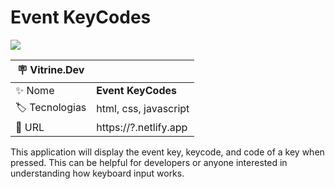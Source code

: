 # Event KeyCodes

![](https://github.com/rafaelcabral223/event-keycodes/assets/72042885/3adec9bf-cb3a-4e59-a931-2c908b1580fb#vitrinedev)

| :placard: Vitrine.Dev |                                       |
| --------------------- | ------------------------------------- |
| :sparkles: Nome       | **Event KeyCodes**          |
| :label: Tecnologias   | html, css, javascript                 |
| :rocket: URL          | https://?.netlify.app |

This application will display the event key, keycode, and code of a key when pressed. This can be helpful for developers or anyone interested in understanding how keyboard input works.